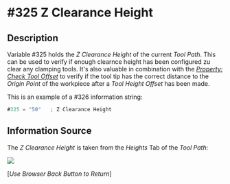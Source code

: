 # #325 Z Clearance Height

## Description
Variable #325 holds the *Z Clearance Height* of the current *Tool Path*. This can be used to verify if enough clearnce height has been configured zu clear any clamping tools. It's also valuable in combination with the [*Property: Check Tool Offset*](checkToolOffset.md) to verify if the tool tip has the correct distance to the *Origin Point* of the workpiece after a *Tool Height Offset* has been made.

This is an example of a #326 information string:

```javascript
#325 = "50"   ; Z Clearance Height
```

## Information Source
The *Z Clearance Height* is taken from the *Heights* Tab of the *Tool Path*:

![](/images/pp041.PNG)



[*Use Browser Back Button to Return*]